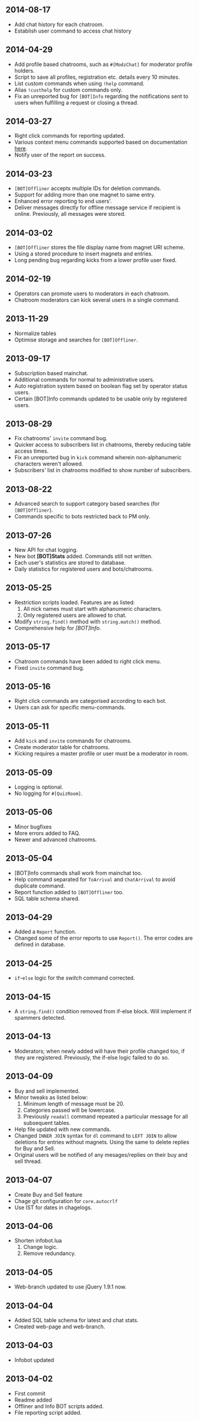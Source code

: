 2014-08-17
----------

- Add chat history for each chatroom.
- Establish user command to access chat history

2014-04-29
----------

- Add profile based chatrooms, such as `#[ModzChat]` for moderator profile holders.
- Script to save all profiles, registration etc. details every 10 minutes.
- List custom commands when using `!help` command.
- Alias `!custhelp` for custom commands only.
- Fix an unreported bug for `[BOT]Info` regarding the notifications sent to users when fulfilling a request or closing a thread.

2014-03-27
----------

- Right click commands for reporting updated.
- Various context menu commands supported based on documentation [here](https://github.com/HiT-Hi-FiT-Hai/hhfh-docs/wiki/Custom-user-commands).
- Notify user of the report on success.

2014-03-23
----------

- `[BOT]Offliner` accepts multiple IDs for deletion commands.
- Support for adding more than one magnet to same entry.
- Enhanced error reporting to end users'.
- Deliver messages directly for offline message service if recipient is online. Previously, all messages were stored.

2014-03-02
----------

- `[BOT]Offliner` stores the file display name from magnet URI scheme.
- Using a stored procedure to insert magnets and entries.
- Long pending bug regarding kicks from a lower profile user fixed.

2014-02-19
----------

- Operators can promote users to moderators in each chatroom.
- Chatroom moderators can kick several users in a single command.

2013-11-29
----------

- Normalize tables
- Optimise storage and searches for `[BOT]Offliner`.

2013-09-17
----------

- Subscription based mainchat.
- Additional commands for normal to administrative users.
- Auto registration system based on boolean flag set by operator status users.
- Certain [BOT]Info commands updated to be usable only by registered users.

2013-08-29
----------

- Fix chatrooms' `invite` command bug.
- Quicker access to subscribers list in chatrooms, thereby reducing table access times.
- Fix an unreported bug in `kick` command wherein non-alphanumeric characters weren't allowed.
- Subscribers' list in chatrooms modified to show number of subscribers.

2013-08-22
----------

- Advanced search to support category based searches (for `[BOT]Offliner`).
- Commands specific to bots restricted back to PM only.

2013-07-26
----------

- New API for chat logging.
- New bot **[BOT]Stats** added. Commands still not written.
- Each user's statistics are stored to database.
- Daily statistics for registered users and bots/chatrooms.

2013-05-25
----------

- Restriction scripts loaded. Features are as listed:
    1. All nick names must start with alphanumeric characters.
    2. Only registered users are allowed to chat.
- Modify `string.find()` method with `string.match()` method.
- Comprehensive help for *[BOT]Info*.

2013-05-17
----------

- Chatroom commands have been added to right click menu.
- Fixed `invite` command bug.

2013-05-16
----------

- Right click commands are categorised according to each bot.
- Users can ask for specific menu-commands.

2013-05-11
----------

- Add `kick` and `invite` commands for chatrooms.
- Create moderator table for chatrooms.
- Kicking requires a master profile or user must be a moderator in room.

2013-05-09
----------

- Logging is optional.
- No logging for `#[QuizRoom]`.

2013-05-06
----------

- Minor bugfixes
- More errors added to FAQ.
- Newer and advanced chatrooms.


2013-05-04
----------

- [BOT]Info commands shall work from mainchat too.
- Help command separated for `ToArrival` and `ChatArrival` to avoid duplicate command.
- Report function added to `[BOT]Offliner` too.
- SQL table schema shared.

2013-04-29
----------

- Added a `Report` function.
- Changed some of the error reports to use `Report()`. The error codes are defined in database.

2013-04-25
----------

- `if`-`else` logic for the *switch* command corrected.

2013-04-15
----------

- A `string.find()` condition removed from if-else block. Will implement if spammers detected.

2013-04-13
----------

- Moderators; when newly added will have their profile changed too, if they are registered. Previously, the if-else logic failed to do so.

2013-04-09
----------

- Buy and sell implemented.
- Minor tweaks as listed below:
    1. Minimum length of message must be 20.
    2. Categories passed will be lowercase.
    3. Previously `readall` command repeated a particular message for all subsequent tables.
- Help file updated with new commands.
- Changed `INNER JOIN` syntax for `dl` command to `LEFT JOIN` to allow deletions for entries without magnets. Using the same to delete replies for Buy and Sell.
- Original users will be notified of any mesages/replies on their buy and sell thread.

2013-04-07
----------

- Create Buy and Sell feature
- Chage git configuration for `core.autocrlf`
- Use IST for dates in chagelogs.

2013-04-06
----------

- Shorten infobot.lua
  1. Change logic.
  2. Remove redundancy.

2013-04-05
----------

- Web-branch updated to use jQuery 1.9.1 now.

2013-04-04
----------

- Added SQL table schema for latest and chat stats.
- Created web-page and web-branch.

2013-04-03
----------

- Infobot updated

2013-04-02
----------

- First commit
- Readme added
- Offliner and Info BOT scripts added.
- File reporting script added.
